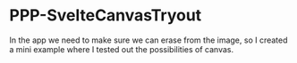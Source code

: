 # PPP-SvelteCanvasTryout

In the app we need to make sure we can erase from the image, so I created a mini example where I tested out the possibilities of canvas.
